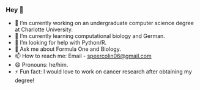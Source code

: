 ### Hey 👋

- 🔭 I’m currently working on an undergraduate computer science degree at Charlotte University.
- 🌱 I’m currently learning computational biology and German.
- 🤔 I’m looking for help with Python/R.
- 💬 Ask me about Formula One and Biology.
- 📫 How to reach me: Email - speercolin06@gmail.com
- 😄 Pronouns: he/him.
- ⚡ Fun fact: I would love to work on cancer research after obtaining my degree!
